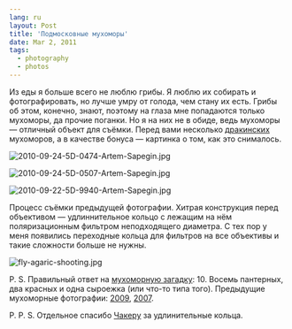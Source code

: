 ```yaml
---
lang: ru
layout: Post
title: 'Подмосковные мухоморы'
date: Mar 2, 2011
tags:
  - photography
  - photos
---
```


Из еды я больше всего не люблю грибы. Я люблю их собирать и фотографировать, но лучше умру от голода, чем стану их есть. Грибы об этом, конечно, знают, поэтому на глаза мне попадаются только мухоморы, да прочие поганки. Но я на них не в обиде, ведь мухоморы — отличный объект для съёмки. Перед вами несколько [дракинских](http://morning.photos/albums/drakino/ "Дракино, Московская область") мухоморов, а в качестве бонуса — картинка о том, как это снималось.

![2010-09-24-5D-0474-Artem-Sapegin.jpg](photo://379)

<!--more-->

![2010-09-24-5D-0507-Artem-Sapegin.jpg](photo://380)

![2010-09-22-5D-9940-Artem-Sapegin.jpg](photo://350)

Процесс съёмки предыдущей фотографии. Хитрая конструкция перед объективом — удлиннительное кольцо с лежащим на нём поляризационным фильтром неподходящего диаметра. С тех пор у меня появились переходные кольца для фильтров на все объективы и такие сложности больше не нужны.

![fly-agaric-shooting.jpg](upload://fly-agaric-shooting.jpg)

P. S. Правильный ответ на [мухоморную загадку](http://birdwatcher.ru/blog/4988/ "Фотозагадка: сосчитай мухоморы"): 10. Восемь пантерных, два красных и одна сыроежка (или что-то типа того). Предыдущие мухоморные фотографии: [2009](http://birdwatcher.ru/blog/3840/), [2007](http://birdwatcher.ru/blog/1730/).

P. P. S. Отдельное спасибо [Чакеру](http://chucker-mpa.livejournal.com/) за удлинительные кольца.
